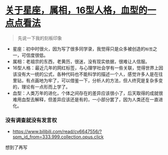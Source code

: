# [关于星座，属相，16型人格，血型的一点点看法](https://github.com/dululu/GitNote/issues/55)

>先说一下我的刻板印象
- 星座：初中时很火，因为写了很多同学录，我觉得只是众多被创造的`标签`之一，可信度很低。
- 属相：老祖宗的东西，老黄历，很迷，没有现实依据，很难让人信服。
- 16型人格：最近几年的网红标签，与心理学社会学有一些关联，觉得世界上因该没有大一统的公式，各种代码也不能科学的描述一个人，感觉许多人是在往里钻，有点画地为牢了，可以借鉴一下，分析人的方法，但人终究是复杂多变的，理论有一点形而上学了。
- 血型：人类万年的进化，个体之间存在的差异应该很小了，后天取得的成就很难用血型去解释，但差异应该还是有的，一小部分罢了，因为人类还在一直进化。

### 没有调查就没有发言权
- https://www.bilibili.com/read/cv6647556/?spm_id_from=333.999.collection.opus.click

想到了再写
